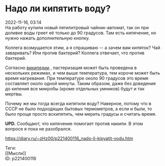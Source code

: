 Надо ли кипятить воду?
=======================

   
 2022-11-16, 03:14   
  На работу купили новый пятилитровый чайник-автомат, так он при доливке воды греет её только до 90 градусов. Там есть кипячение, но нужно нажать дополнительную кнопку.   
   
 Коллега возмущается этим, а я спрашиваю -- а зачем вам кипяток? Чай заваривать? Или против бактерий? Коллега отвечает, что против бактерий.   
   
 Согласно  [википедии](https://ru.wikipedia.org/wiki/%D0%9F%D0%B0%D1%81%D1%82%D0%B5%D1%80%D0%B8%D0%B7%D0%B0%D1%86%D0%B8%D1%8F)  , пастеризация может быть проведена в нескольких режимах, и чем выше температура, тем короче может быть время нагревания. При температуре около 90 градусов это время составляет около одной минуты. Таким образом, даже без доведения до кипения все микробы (кроме отдельных умников) будут и так мертвы.   
   
 Почему же мы тогда всегда кипятили воду? Наверное, потому что в СССР не было подходящих бытовых термометров, а если и были, то было проще просто вскипятить, чем мерить градусы и считать время.   
   
  **UPD.**  Сообщают, что кипячение помогает против накипи. В этом вопросе я пока не разобрался.   
    
 <https://diary.ru/~zHz00/p221400116_nado-li-kipyatit-vodu.htm>   
   
 Теги:   
 [[Мысли]]   
 ID: p221400116